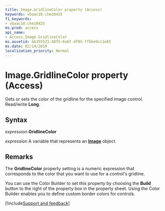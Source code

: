 ```yaml
---
title: Image.GridlineColor property (Access)
keywords: vbaac10.chm10425
f1_keywords:
- vbaac10.chm10425
ms.prod: access
api_name:
- Access.Image.GridlineColor
ms.assetid: bb355521-48f5-6a6f-df05-ff5be9cc1e65
ms.date: 02/14/2019
localization_priority: Normal
---
```



# Image.GridlineColor property (Access)

Gets or sets the color of the gridline for the specified image control. Read/write **Long**.


## Syntax

_expression_.**GridlineColor**

_expression_ A variable that represents an **[Image](Access.Image.md)** object.


## Remarks

The **GridlineColor** property setting is a numeric expression that corresponds to the color that you want to use for a control's gridline.

You can use the Color Builder to set this property by choosing the **Build** button to the right of the property box in the property sheet. Using the Color Builder enables you to define custom border colors for controls.




[!include[Support and feedback](~/includes/feedback-boilerplate.md)]